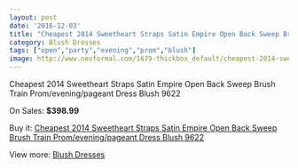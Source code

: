 ```yaml
---
layout: post
date: '2016-12-03'
title: "Cheapest 2014 Sweetheart Straps Satin Empire Open Back Sweep Brush Train Prom/evening/pageant Dress Blush 9622"
category: Blush Dresses
tags: ["open","party","evening","prom","blush"]
image: http://www.neoformal.com/1679-thickbox_default/cheapest-2014-sweetheart-straps-satin-empire-open-back-sweep-brush-train-prom-evening-pageant-dress-blush-9622.jpg
---
```

Cheapest 2014 Sweetheart Straps Satin Empire Open Back Sweep Brush Train Prom/evening/pageant Dress Blush 9622

On Sales: **$398.99**
<a href="https://www.neoformal.com/en/blush-dresses/601-cheapest-2014-sweetheart-straps-satin-empire-open-back-sweep-brush-train-prom-evening-pageant-dress-blush-9622.html"><amp-img layout="responsive" width="600" height="600" src="//www.neoformal.com/1679-thickbox_default/cheapest-2014-sweetheart-straps-satin-empire-open-back-sweep-brush-train-prom-evening-pageant-dress-blush-9622.jpg" alt="Cheapest 2014 Sweetheart Straps Satin Empire Open Back Sweep Brush Train Prom/evening/pageant Dress Blush 9622 0" /></a>
<a href="https://www.neoformal.com/en/blush-dresses/601-cheapest-2014-sweetheart-straps-satin-empire-open-back-sweep-brush-train-prom-evening-pageant-dress-blush-9622.html"><amp-img layout="responsive" width="600" height="600" src="//www.neoformal.com/1680-thickbox_default/cheapest-2014-sweetheart-straps-satin-empire-open-back-sweep-brush-train-prom-evening-pageant-dress-blush-9622.jpg" alt="Cheapest 2014 Sweetheart Straps Satin Empire Open Back Sweep Brush Train Prom/evening/pageant Dress Blush 9622 1" /></a>
<a href="https://www.neoformal.com/en/blush-dresses/601-cheapest-2014-sweetheart-straps-satin-empire-open-back-sweep-brush-train-prom-evening-pageant-dress-blush-9622.html"><amp-img layout="responsive" width="600" height="600" src="//www.neoformal.com/1681-thickbox_default/cheapest-2014-sweetheart-straps-satin-empire-open-back-sweep-brush-train-prom-evening-pageant-dress-blush-9622.jpg" alt="Cheapest 2014 Sweetheart Straps Satin Empire Open Back Sweep Brush Train Prom/evening/pageant Dress Blush 9622 2" /></a>
<a href="https://www.neoformal.com/en/blush-dresses/601-cheapest-2014-sweetheart-straps-satin-empire-open-back-sweep-brush-train-prom-evening-pageant-dress-blush-9622.html"><amp-img layout="responsive" width="600" height="600" src="//www.neoformal.com/1682-thickbox_default/cheapest-2014-sweetheart-straps-satin-empire-open-back-sweep-brush-train-prom-evening-pageant-dress-blush-9622.jpg" alt="Cheapest 2014 Sweetheart Straps Satin Empire Open Back Sweep Brush Train Prom/evening/pageant Dress Blush 9622 3" /></a>

Buy it: [Cheapest 2014 Sweetheart Straps Satin Empire Open Back Sweep Brush Train Prom/evening/pageant Dress Blush 9622](https://www.neoformal.com/en/blush-dresses/601-cheapest-2014-sweetheart-straps-satin-empire-open-back-sweep-brush-train-prom-evening-pageant-dress-blush-9622.html "Cheapest 2014 Sweetheart Straps Satin Empire Open Back Sweep Brush Train Prom/evening/pageant Dress Blush 9622")

View more: [Blush Dresses](https://www.neoformal.com/en/7-blush-dresses "Blush Dresses")